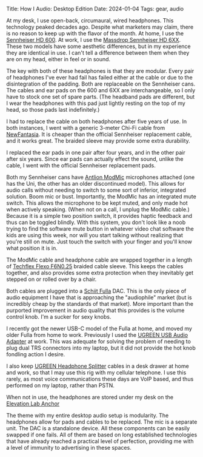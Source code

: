 Title: How I Audio: Desktop Edition
Date: 2024-01-04
Tags: gear, audio

At my desk, I use open-back, circumaural, wired headphones. This technology peaked decades ago. Despite what marketers may claim, there is no reason to keep up with the flavor of the month. At home, I use the [Sennheiser HD 600](https://www.sennheiser-hearing.com/en-US/p/hd-600/). At work, I use the [Massdrop Sennheiser HD 6XX](https://drop.com/buy/massdrop-sennheiser-hd6xx). These two models have some aesthetic differences, but in my experience they are identical in use. I can't tell a difference between them when they are on my head, either in feel or in sound.

The key with both of these headphones is that they are modular. Every pair of headphones I've ever had fail has failed either at the cable or due to the disintegration of the padding. Both are replaceable on the Sennheiser cans. The cables and ear pads on the 600 and 6XX are interchangeable, so I only have to stock one set of spare parts. (The headband pads are different, but I wear the headphones with this pad just lightly resting on the top of my head, so those pads last indefinitely.)

I had to replace the cable on both headphones after five years of use. In both instances, I went with a generic 3-meter Chi-Fi cable from [NewFantasia](https://www.amazon.com/NewFantasia-Replacement-Sennheiser-Headphones-1-2meters/dp/B00X31SNHA). It is cheaper than the official Sennheiser replacement cable, and it works great. The braided sleeve may provide some extra durability.

I replaced the ear pads in one pair after four years, and in the other pair after six years. Since ear pads can actually effect the sound, unlike the cable, I went with the official Sennheiser replacement pads.

Both my Sennheiser cans have [Antlion ModMic](https://antlionaudio.com/collections/microphones/products/modmic-uni) microphones attached (one has the Uni, the other has an older discontinued model). This allows for audio calls without needing to switch to some sort of inferior, integrated solution. Boom mic or bust. Importantly, the ModMic has an integrated mute switch. This allows the microphone to be kept muted, and only made hot when actively speaking. (When not on a call, I unplug the ModMic cable.) Because it is a simple two position switch, it provides haptic feedback and thus can be toggled blindly. With this system, you don't look like a noob trying to find the software mute button in whatever video chat software the kids are using this week, nor will you start talking without realizing that you're still on mute. Just touch the switch with your finger and you'll know what position it is in.

The ModMic cable and headphone cable are wrapped together in a length of [Techflex Flexo F6N0.25](https://www.techflex.com/general-purpose/flexo-f6?product_selected=F6N0.25BK&set_unit=metric) braided cable sleeve. This keeps the cables together, and also provides some extra protection when they inevitably get stepped on or rolled over by a chair.

Both cables are plugged into a [Schiit Fulla](https://www.schiit.com/products/fulla-2) DAC. This is the only piece of audio equipment I have that is approaching the "audiophile" market (but is incredibly cheap by the standards of that market). More important than the purported improvement in audio quality that this provides is the volume control knob. I'm a sucker for sexy knobs.

I recently got the newer USB-C model of the Fulla at home, and moved my older Fulla from home to work. Previously I used the [UGREEN USB Audio Adapter](https://www.amazon.com/UGREEN-External-Headphone-Microphone-Desktops/dp/B01N905VOY/) at work. This was adequate for solving the problem of needing to plug dual TRS connectors into my laptop, but it did not provide the hot knob fondling action I desire.

I also keep [UGREEN Headphone Splitter](https://www.amazon.com/UGREEN-Splitter-Extension-Earphone-Compatible/dp/B00LM0ZGK6) cables in a desk drawer at home and work, so that I may use this rig with my cellular telephone. I use this rarely, as most voice communications these days are VoIP based, and thus performed on my laptop, rather than PSTN.

When not in use, the headphones are stored under my desk on the [Elevation Lab Anchor](https://www.elevationlab.com/products/anchor-for-headphones)

The theme with my entire desktop audio setup is modularity. The headphones allow for pads and cables to be replaced. The mic is a separate unit. The DAC is a standalone device. All these components can be easily swapped if one fails. All of them are based on long established technologies that have already reached a practical level of perfection, providing me with a level of immunity to advertising in these spaces.
